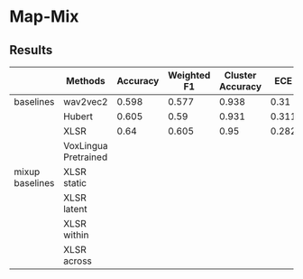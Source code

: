 # Map-Mix


## Results

|                 | **Methods**          | **Accuracy** | **Weighted F1** | **Cluster Accuracy** | **ECE** |
|-----------------|----------------------|--------------|-----------------|----------------------|---------|
| baselines       | wav2vec2             | 0.598        | 0.577           | 0.938                | 0.31    |
|                 | Hubert               | 0.605        | 0.59            | 0.931                | 0.311   |
|                 | XLSR                 | 0.64         | 0.605           | 0.95                 | 0.282   |
|                 | VoxLingua Pretrained |              |                 |                      |         |
| mixup baselines | XLSR static          |              |                 |                      |         |
|                 | XLSR latent          |              |                 |                      |         |
|                 | XLSR within          |              |                 |                      |         |
|                 | XLSR across          |              |                 |                      |         |
